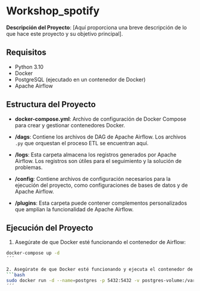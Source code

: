 # Workshop_spotify

**Descripción del Proyecto**: [Aquí proporciona una breve descripción de lo que hace este proyecto y su objetivo principal].

## Requisitos

- Python 3.10
- Docker
- PostgreSQL (ejecutado en un contenedor de Docker)
- Apache Airflow

## Estructura del Proyecto

- **docker-compose.yml**: Archivo de configuración de Docker Compose para crear y gestionar contenedores Docker.

- **/dags**: Contiene los archivos de DAG de Apache Airflow. Los archivos `.py` que orquestan el proceso ETL se encuentran aquí.

- **/logs**: Esta carpeta almacena los registros generados por Apache Airflow. Los registros son útiles para el seguimiento y la solución de problemas.

- **/config**: Contiene archivos de configuración necesarios para la ejecución del proyecto, como configuraciones de bases de datos y de Apache Airflow.

- **/plugins**: Esta carpeta puede contener complementos personalizados que amplían la funcionalidad de Apache Airflow.

## Ejecución del Proyecto

1. Asegúrate de que Docker esté funcionando  el contenedor de Airflow:

```bash
docker-compose up -d
´´´

2. Asegúrate de que Docker esté funcionando y ejecuta el contenedor de PostgreSQL:
```bash
sudo docker run -d --name=postgres -p 5432:5432 -v postgres-volume:/var/lib/postgresql/data -e POSTGRES_PASSWORD=mysecretpass postgres
´´´
